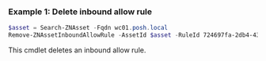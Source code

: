 ### Example 1: Delete inbound allow rule
```powershell
$asset = Search-ZNAsset -Fqdn wc01.posh.local
Remove-ZNAssetInboundAllowRule -AssetId $asset -RuleId 724697fa-2db4-4330-b3f0-b157d2e23da3

```

This cmdlet deletes an inbound allow rule.